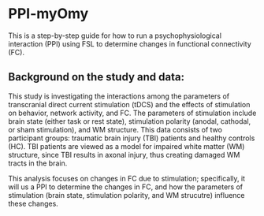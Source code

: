 # PPI-myOmy
This is a step-by-step guide for how to run a psychophysiological interaction (PPI) using FSL to determine changes in functional connectivity (FC). 

## Background on the study and data: 
This study is investigating the interactions among the parameters of transcranial direct current stimulation (tDCS) and the effects of stimulation on behavior, network activity, and FC. The parameters of stimulation include brain state (either task or rest state), stimulation polarity (anodal, cathodal, or sham stimulation), and WM structure. 
This data consists of two participant groups: traumatic brain injury (TBI) patients and healthy controls (HC). TBI patients are viewed as a model for impaired white matter (WM) structure, since TBI results in axonal injury, thus creating damaged WM tracts in the brain. 

This analysis focuses on changes in FC due to stimulation; specifically, it will us a PPI to determine the changes in FC, and how the parameters of stimulation (brain state, stimulation polarity, and WM strucutre) influence these changes. 


